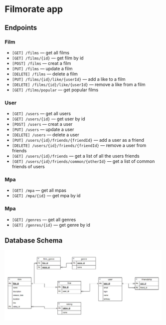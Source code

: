 # Filmorate app

## Endpoints
### Film
- `[GET] /films` — get all films
- `[GET] /films/{id}` — get film by id
- `[POST] /films` — creat a film
- `[PUT] /films` — update a film
- `[DELETE] /films` — delete a film
- `[PUT] /films/{id}/like/{userId}` — add a like to a film
- `[DELETE] /films/{id}/like/{userId}` — remove a like from a film
- `[GET] /films/popular` — get popular films
### User
- `[GET] /users` — get all users
- `[GET] /users/{id}` — get user by id
- `[POST] /users` — creat a user
- `[PUT] /users` — update a user
- `[DELETE] /users` — delete a user
- `[PUT] /users/{id}/friends/{friendId}` — add a user as a friend
- `[DELETE] /users/{id}/friends/{friendId}` — remove a user from friends
- `[GET] /users/{id}/friends` — get a list of all the users friends
- `[GET] /users/{id}/friends/common/{otherId}` — get a list of common friends of users
### Mpa
- `[GET] /mpa` — get all mpas
- `[GET] /mpa/{id}` — get mpa by id
### Mpa
- `[GET] /genres` — get all genres
- `[GET] /genres/{id}` — get genre by id

## Database Schema
![Database Schema](Schema.jpg)
